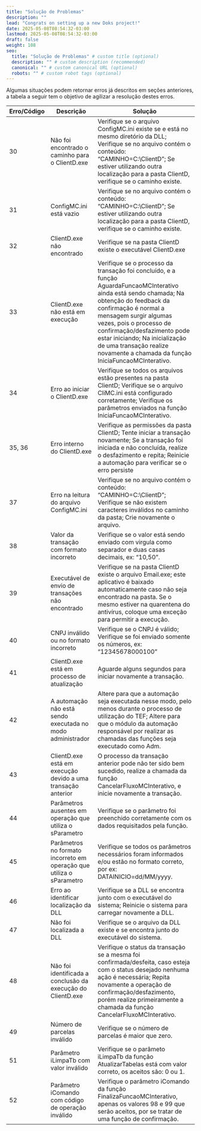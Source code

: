 ```yaml
---
title: "Solução de Problemas"
description: ""
lead: "Congrats on setting up a new Doks project!"
date: 2025-05-08T08:54:32-03:00
lastmod: 2025-05-08T08:54:32-03:00
draft: false
weight: 108
seo:
  title: "Solução de Problemas" # custom title (optional)
  description: "" # custom description (recommended)
  canonical: "" # custom canonical URL (optional)
  robots: "" # custom robot tags (optional)
---
```

Algumas situações podem retornar erros já descritos em seções anteriores, a tabela a seguir tem o objetivo de agilizar a resolução destes erros.

| Erro/Código   | Descrição                                                            | Solução                                                                                                                                                                                                                                                                                                                                                                 |
|---------------|----------------------------------------------------------------------|-------------------------------------------------------------------------------------------------------------------------------------------------------------------------------------------------------------------------------------------------------------------------------------------------------------------------------------------------------------------------|
| 30            | Não foi encontrado o caminho para o ClientD.exe                      | Verifique se o arquivo ConfigMC.ini existe se e está no mesmo diretório da DLL; Verifique se no arquivo contém o conteúdo: “CAMINHO=C:\ClientD”; Se estiver utilizando outra localização para a pasta ClientD, verifique se o caminho existe.                                                                                                                           |
| 31            | ConfigMC.ini está vazio                                              | Verifique se no arquivo contém o conteúdo: “CAMINHO=C:\ClientD”; Se estiver utilizando outra localização para a pasta ClientD, verifique se o caminho existe.                                                                                                                                                                                                           |
| 32            | ClientD.exe não encontrado                                           | Verifique se na pasta ClientD existe o executável ClientD.exe                                                                                                                                                                                                                                                                                                           |
| 33            | ClientD.exe não está em execução                                     | Verifique se o processo da transação foi concluído, e a função AguardaFuncaoMCInterativo ainda está sendo chamada; Na obtenção do feedback da confirmação é normal a mensagem surgir algumas vezes, pois o processo de confirmação/desfazimento pode estar iniciando; Na inicialização de uma transação realize novamente a chamada da função IniciaFuncaoMCInterativo. |
| 34            | Erro ao iniciar o ClientD.exe                                        | Verifique se todos os arquivos estão presentes na pasta ClientD; Verifique se o arquivo CliMC.ini está configurado corretamente; Verifique os parâmetros enviados na função IniciaFuncaoMCInterativo.                                                                                                                                                                   |
| 35, 36        | Erro interno do ClientD.exe                                          | Verifique as permissões da pasta ClientD; Tente iniciar a transação novamente; Se a transação foi iniciada e não concluída, realize o desfazimento e repita; Reinicie a automação para verificar se o erro persiste                                                                                                                                                     |
| 37            | Erro na leitura do arquivo ConfigMC.ini                              | Verifique se no arquivo contém o conteúdo: “CAMINHO=C:\ClientD”; Verifique se não existem caracteres inválidos no caminho da pasta; Crie novamente o arquivo.                                                                                                                                                                                                           |
| 38            | Valor da transação com formato incorreto                             | Verifique se o valor está sendo enviado com virgula como separador e duas casas decimais, ex: “10,50”.                                                                                                                                                                                                                                                                  |
| 39            | Executável de envio de transações não encontrado                     | Verifique se na pasta ClientD existe o arquivo Email.exe; este aplicativo é baixado automaticamente caso não seja encontrado na pasta. Se o mesmo estiver na quarentena do antivírus, coloque uma exceção para permitir a execução.                                                                                                                                     |
| 40            | CNPJ inválido ou no formato incorreto                                | Verifique se o CNPJ é válido; Verifique se foi enviado somente os números, ex: “12345678000100”                                                                                                                                                                                                                                                                         |
| 41            | ClientD.exe está em processo de atualização                          | Aguarde alguns segundos para iniciar novamente a transação.                                                                                                                                                                                                                                                                                                             |
| 42            | A automação não está sendo executada no modo administrador           | Altere para que a automação seja executada nesse modo, pelo menos durante o processo de utilização do TEF; Altere para que o módulo da automação responsável por realizar as chamadas das funções seja executado como Adm.                                                                                                                                              |
| 43            | ClientD.exe está em execução devido a uma transação anterior         | O processo da transação anterior pode não ter sido bem sucedido, realize a chamada da função CancelarFluxoMCInterativo, e inicie novamente a transação.                                                                                                                                                                                                                 |
| 44            | Parâmetros ausentes em operação que utiliza o sParametro             | Verifique se o parâmetro foi preenchido corretamente com os dados requisitados pela função.                                                                                                                                                                                                                                                                             |
| 45            | Parâmetros no formato incorreto em operação que utiliza o sParametro | Verifique se todos os parâmetros necessários foram informados e/ou estão no formato correto, por ex: DATAINICIO=dd/MM/yyyy.                                                                                                                                                                                                                                             |
| 46            | Erro ao identificar localização da DLL                               | Verifique se a DLL se encontra junto com o executável do sistema; Reinicie o sistema para carregar novamente a DLL.                                                                                                                                                                                                                                                     |
| 47            | Não foi localizada a DLL                                             | Verifique se o arquivo da DLL existe e se encontra junto do executável do sistema.                                                                                                                                                                                                                                                                                      |
| 48            | Não foi identificada a conclusão da execução do ClientD.exe          | Verifique o status da transação se a mesma foi confirmada/desfeita, caso esteja com o status desejado nenhuma ação é necessária; Repita novamente a operação de confirmação/desfazimento, porém realize primeiramente a chamada da função CancelarFluxoMCInterativo.                                                                                                    |
| 49            | Número de parcelas inválido                                          | Verifique se o número de parcelas é maior que zero.                                                                                                                                                                                                                                                                                                                     |
| 51            | Parâmetro iLimpaTb com valor inválido                                | Verifique se o parâmeto iLimpaTb da função AtualizarTabelas está com valor correto, os aceitos são: 0 ou 1.                                                                                                                                                                                                                                                             |
| 52            | Parâmetro iComando com código de operação inválido                   | Verifique o parâmetro iComando da função FinalizaFuncaoMCInterativo, apenas os valores 98 e 99 que serão aceitos, por se tratar de uma função de confirmação.
